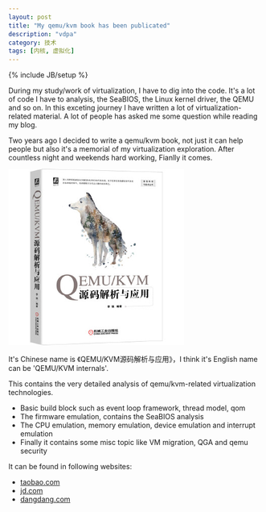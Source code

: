```yaml
---
layout: post
title: "My qemu/kvm book has been publicated"
description: "vdpa"
category: 技术
tags: [内核, 虚拟化]
---
```

{% include JB/setup %}

During my study/work of virtualization, I have to dig into the code. It's a lot of code I have to analysis, the SeaBIOS, the Linux kernel driver, the QEMU and so on.
In this exceting journey I have written a lot of virtualization-related material. A lot of people has asked me some question while reading my blog. 

Two years ago I decided to write a qemu/kvm book, not just it can help people but also it's a memorial of my virtualization exploration. After countless night and weekends hard working, Fianlly it comes.

![](/assets/img/book/1.jpg)

It's Chinese name is 《QEMU/KVM源码解析与应用》，I think it's English name can be 'QEMU/KVM internals'.

This contains the very detailed analysis of qemu/kvm-related virtualization technologies. 

* Basic build block such as event loop framework, thread model, qom
* The firmware emulation, contains the SeaBIOS analysis
* The CPU emulation, memory emulation, device emulation and interrupt emulation
* Finally it contains some misc topic like VM migration, QGA and qemu security


It can be found in following websites:

* [taobao.com](https://www.taobao.com/)
* [jd.com](https://www.jd.com/)
* [dangdang.com](http://www.dangdang.com/)
